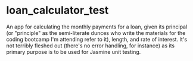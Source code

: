 # loan_calculator_test
An app for calculating the monthly payments for a loan, given its principal (or "principle" as the semi-literate dunces who write the materials for the coding bootcamp I'm attending refer to it), length, and rate of interest. It's not terribly fleshed out (there's no error handling, for instance) as its primary purpose is to be used for Jasmine unit testing.
